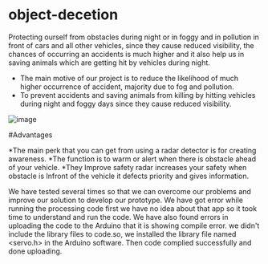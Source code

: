 # object-decetion

Protecting ourself from obstacles during night or in foggy and in pollution in front of cars and all other vehicles, since they cause reduced visibility, the chances of occurring an accidents is much higher and it also help us in saving animals which are getting hit by vehicles during night.

* The main motive of our project is to reduce the likelihood of much higher occurrence of accident, majority due to fog and pollution.
* To prevent accidents and saving animals from killing by hitting vehicles during night and foggy days since they cause reduced visibility.

![image](https://github.com/saketh2407/object-decetion/assets/95587060/a56ae81b-5775-40ec-8640-ac628a730344)

#Advantages

*The main perk that you can get from using a radar detector is for creating awareness.
*The function is to warm or alert when there is obstacle ahead of your vehicle.
*They Improve safety radar increases your safety when obstacle is Infront of the vehicle it defects priority and gives information.

We have tested several times so that we can overcome our problems and improve our solution to develop our prototype. We have got error while running the processing code first we have no idea about that app so it took time to understand and run the code.
We have also found errors in uploading the code to the Arduino that it is showing compile error. we didn't include the library files to code.so, we installed the library file named <servo.h> in the Arduino software. Then code complied successfully and done uploading.


